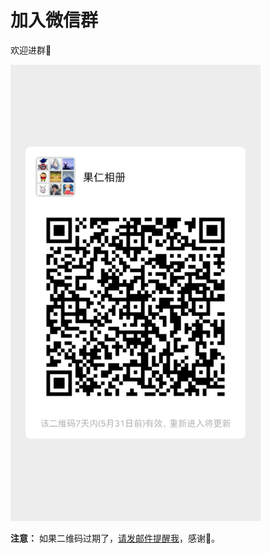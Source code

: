 # 加入微信群

欢迎进群🎉

<img src='../imgs/mmqrcode1590330996618.png' width='400'/>

**注意：** 如果二维码过期了，<a href="mailto:liamju@163.com">请发邮件提醒我</a>，感谢🙏。
